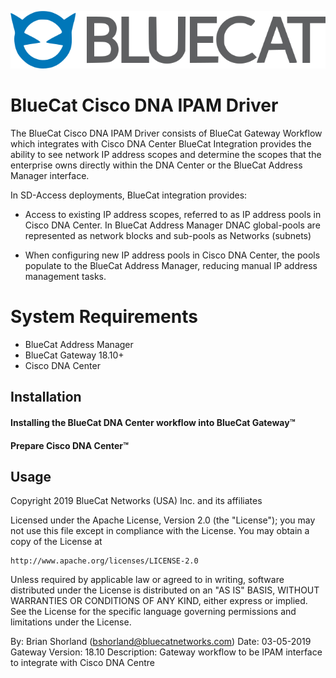![alt text](logo.png "logo")

# BlueCat Cisco DNA IPAM Driver
The BlueCat Cisco DNA IPAM Driver consists of BlueCat Gateway Workflow which integrates with Cisco DNA Center
BlueCat Integration provides the ability to see network IP address scopes and determine the scopes that the enterprise owns directly within the DNA Center or the BlueCat Address Manager interface.

In SD-Access deployments, BlueCat integration provides:

- Access to existing IP address scopes, referred to as IP address pools in Cisco DNA Center. In BlueCat Address Manager DNAC global-pools are represented as network blocks and sub-pools as Networks (subnets)

- When configuring new IP address pools in Cisco DNA Center, the pools populate to the BlueCat Address Manager, reducing manual IP address management tasks.

# System Requirements

- BlueCat Address Manager
- BlueCat Gateway 18.10+
- Cisco DNA Center

## Installation

#### Installing the BlueCat DNA Center workflow into BlueCat Gateway™

#### Prepare Cisco DNA Center™ 

## Usage

Copyright 2019 BlueCat Networks (USA) Inc. and its affiliates

Licensed under the Apache License, Version 2.0 (the "License");
you may not use this file except in compliance with the License.
You may obtain a copy of the License at

    http://www.apache.org/licenses/LICENSE-2.0

Unless required by applicable law or agreed to in writing, software
distributed under the License is distributed on an "AS IS" BASIS,
WITHOUT WARRANTIES OR CONDITIONS OF ANY KIND, either express or implied.
See the License for the specific language governing permissions and
limitations under the License.

By: Brian Shorland (bshorland@bluecatnetworks.com)
Date: 03-05-2019
Gateway Version: 18.10
Description: Gateway workflow to be IPAM interface to integrate with Cisco DNA Centre


